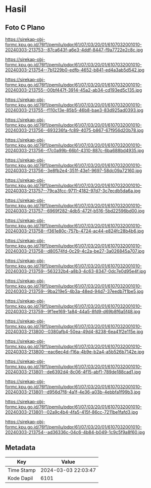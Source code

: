 # Hasil

## Foto C Plano

https://sirekap-obj-formc.kpu.go.id/76f1/pemilu/pdpr/61/07/03/20/01/6107032001010-20240303-213753--87ca643f-a6e3-4ddf-8447-f9a7722e2c8c.jpg

https://sirekap-obj-formc.kpu.go.id/76f1/pemilu/pdpr/61/07/03/20/01/6107032001010-20240303-213754--7b1229b0-edfb-4652-b841-ed4a3ab5d542.jpg

https://sirekap-obj-formc.kpu.go.id/76f1/pemilu/pdpr/61/07/03/20/01/6107032001010-20240303-213755--00bf447f-3914-45a2-ab34-cd193ed5c135.jpg

https://sirekap-obj-formc.kpu.go.id/76f1/pemilu/pdpr/61/07/03/20/01/6107032001010-20240303-213755--f110c13e-85b5-46b8-bae3-83d925ad0393.jpg

https://sirekap-obj-formc.kpu.go.id/76f1/pemilu/pdpr/61/07/03/20/01/6107032001010-20240303-213756--693236fa-fc89-4075-b867-67f956d20b78.jpg

https://sirekap-obj-formc.kpu.go.id/76f1/pemilu/pdpr/61/07/03/20/01/6107032001010-20240303-213756--f7c0a99b-66b1-4310-887c-6ba688bd4935.jpg

https://sirekap-obj-formc.kpu.go.id/76f1/pemilu/pdpr/61/07/03/20/01/6107032001010-20240303-213756--3e8fb2e4-351f-43e1-9697-58dc09a72160.jpg

https://sirekap-obj-formc.kpu.go.id/76f1/pemilu/pdpr/61/07/03/20/01/6107032001010-20240303-213757--79ca3fcc-9711-4182-97d7-3c7ecdb5da6a.jpg

https://sirekap-obj-formc.kpu.go.id/76f1/pemilu/pdpr/61/07/03/20/01/6107032001010-20240303-213757--6969f282-4db5-472f-b516-5bd22596bd00.jpg

https://sirekap-obj-formc.kpu.go.id/76f1/pemilu/pdpr/61/07/03/20/01/6107032001010-20240303-213758--f361e80c-757b-4724-ac44-e824fc28b4b6.jpg

https://sirekap-obj-formc.kpu.go.id/76f1/pemilu/pdpr/61/07/03/20/01/6107032001010-20240303-213758--d80574fd-0c29-4c2a-be27-3a026845a707.jpg

https://sirekap-obj-formc.kpu.go.id/76f1/pemilu/pdpr/61/07/03/20/01/6107032001010-20240303-213759--563232b4-a8b3-4c63-8347-0dc7e0d95e4f.jpg

https://sirekap-obj-formc.kpu.go.id/76f1/pemilu/pdpr/61/07/03/20/01/6107032001010-20240303-213759--9ba219e5-4b3a-48ed-94d7-37eedb7f1be5.jpg

https://sirekap-obj-formc.kpu.go.id/76f1/pemilu/pdpr/61/07/03/20/01/6107032001010-20240303-213759--9f1ee169-1a84-44a5-8fd9-d69b8f6a5f48.jpg

https://sirekap-obj-formc.kpu.go.id/76f1/pemilu/pdpr/61/07/03/20/01/6107032001010-20240303-213800--0380afb4-50ea-49d4-8238-6ea41f2e115e.jpg

https://sirekap-obj-formc.kpu.go.id/76f1/pemilu/pdpr/61/07/03/20/01/6107032001010-20240303-213800--eac6ec4d-f16a-4b9e-b2a4-a5b526b7142e.jpg

https://sirekap-obj-formc.kpu.go.id/76f1/pemilu/pdpr/61/07/03/20/01/6107032001010-20240303-213801--de6392d4-8c06-4f15-abf1-789de188cad1.jpg

https://sirekap-obj-formc.kpu.go.id/76f1/pemilu/pdpr/61/07/03/20/01/6107032001010-20240303-213801--d956d7f8-4a1f-4e36-a03b-4ebbfa1f99b3.jpg

https://sirekap-obj-formc.kpu.go.id/76f1/pemilu/pdpr/61/07/03/20/01/6107032001010-20240303-213801--02a9c4b4-4fa5-415f-86cc-7211be1fafd3.jpg

https://sirekap-obj-formc.kpu.go.id/76f1/pemilu/pdpr/61/07/03/20/01/6107032001010-20240303-213754--ad36336c-04c6-4b84-b049-1c9c5f9a8f60.jpg


## Metadata

| Key        | Value               |
| ---------- | ------------------- |
| Time Stamp | 2024-03-03 22:03:47 |
| Kode Dapil | 6101                |



